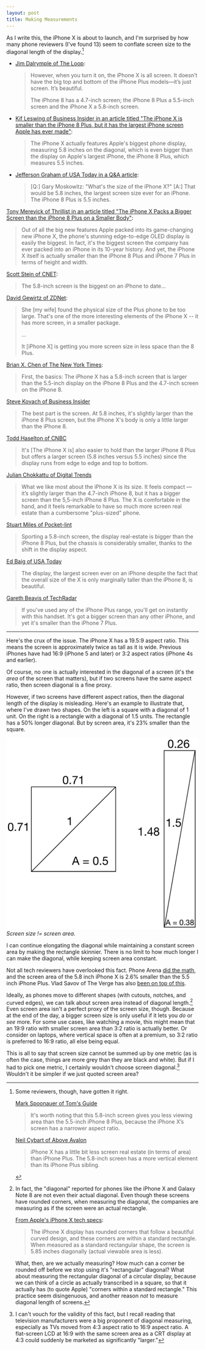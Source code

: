 ```yaml
---
layout: post
title: Making Measurements
---
```


As I write this, the iPhone X is about to launch, and I'm surprised by how many phone reviewers (I've found 13) seem to conflate screen size to the diagonal length of the display.[^1]

* [Jim Dalrymple of The Loop](http://www.loopinsight.com/2017/10/31/first-look-iphone-x/):
    > However, when you turn it on, the iPhone X is all screen. It doesn’t have the big top and bottom of the iPhone Plus models—it’s just screen. It’s beautiful.
    >
    > The iPhone 8 has a 4.7-inch screen; the iPhone 8 Plus a 5.5-inch screen and the iPhone X a 5.8-inch screen.

* [Kif Leswing of Business Insider in an article titled "The iPhone X is smaller than the iPhone 8 Plus, but it has the largest iPhone screen Apple has ever made"](http://www.businessinsider.com/iphone-x-screen-size-vs-iphone-8-plus-2017-10):
    > The iPhone X actually features Apple's biggest phone display, measuring 5.8 inches on the diagonal, which is even bigger than the display on Apple's largest iPhone, the iPhone 8 Plus, which measures 5.5 inches.

* [Jefferson Graham of USA Today in a Q&A article](https://www.usatoday.com/story/tech/talkingtech/2017/10/28/we-answer-your-questions-iphone-x/810712001/):
    > [Q:] Gary Moskowitz: "What's the size of the iPhone X?" [A:] That would be 5.8 inches, the largest screen size ever for an iPhone. The iPhone 8 Plus is 5.5 inches.

[Tony Merevick of Thrillist in an article titled "The iPhone X Packs a Bigger Screen than the iPhone 8 Plus on a Smaller Body"](https://www.thrillist.com/news/nation/iphone-x-size-dimensions):
> Out of all the big new features Apple packed into its game-changing new iPhone X, the phone's stunning edge-to-edge OLED display is easily the biggest. In fact, it's the biggest screen the company has ever packed into an iPhone in its 10-year history. And yet, the iPhone X itself is actually smaller than the iPhone 8 Plus and iPhone 7 Plus in terms of height and width.

[Scott Stein of CNET](https://www.cnet.com/news/iphone-x-review-day-three/):
> The 5.8-inch screen is the biggest on an iPhone to date...

[David Gewirtz of ZDNet](http://www.zdnet.com/article/iphone-x-or-iphone-8-price-size-camera-all-factor-in-your-buying-decision/):
> She [my wife] found the physical size of the Plus phone to be too large. That's one of the more interesting elements of the iPhone X -- it has more screen, in a smaller package.
>
> ...
>
> It [iPhone X] is getting you more screen size in less space than the 8 Plus.

[Brian X. Chen of The New York Times](https://www.nytimes.com/2017/11/01/technology/personaltech/apple-iphone-x-review.html):
> First, the basics: The iPhone X has a 5.8-inch screen that is larger than the 5.5-inch display on the iPhone 8 Plus and the 4.7-inch screen on the iPhone 8.

[Steve Kovach of Business Insider](http://www.businessinsider.com/iphone-x-hands-on-photos-first-impressions-2017-10)
> The best part is the screen. At 5.8 inches, it's slightly larger than the iPhone 8 Plus screen, but the iPhone X's body is only a little larger than the iPhone 8.

[Todd Haselton of CNBC](https://www.cnbc.com/2017/10/31/apple-iphone-x-review-the-best-smartphone-you-can-buy.html)
> It's [The iPhone X is] also easier to hold than the larger iPhone 8 Plus but offers a larger screen (5.8 inches versus 5.5 inches) since the display runs from edge to edge and top to bottom.

[Julian Chokkattu of Digital Trends](https://www.digitaltrends.com/cell-phone-reviews/apple-iphone-x-review/)
> What we like most about the iPhone X is its size. It feels compact — it’s slightly larger than the 4.7-inch iPhone 8, but it has a bigger screen than the 5,5-inch iPhone 8 Plus. The X is comfortable in the hand, and it feels remarkable to have so much more screen real estate than a cumbersome "plus-sized" phone.

[Stuart Miles of Pocket-lint](http://www.pocket-lint.com/review/142227-apple-iphone-x-review-the-future-of-apple-smartphones)
> Sporting a 5.8-inch screen, the display real-estate is bigger than the iPhone 8 Plus, but the chassis is considerably smaller, thanks to the shift in the display aspect.

[Ed Baig of USA Today](https://www.usatoday.com/story/tech/columnist/baig/2017/10/31/iphone-x-first-look-face-id-passes-our-quick-tests-and-animojis-addictive/815985001/)
> The display, the largest screen ever on an iPhone despite the fact that the overall size of the X is only marginally taller than the iPhone 8, is beautiful.

[Gareth Beavis of TechRadar](http://www.techradar.com/reviews/iphone-x)
> If you've used any of the iPhone Plus range, you'll get on instantly with this handset. It's got a bigger screen than any other iPhone, and yet it's smaller than the iPhone 7 Plus.

<hr>

Here's the crux of the issue. The iPhone X has a 19.5:9 aspect ratio. This means the screen is approximately twice as tall as it is wide. Previous iPhones have had 16:9 (iPhone 5 and later) or 3:2 aspect ratios (iPhone 4s and earlier).

Of course, no one is actually interested in the diagonal of a screen (it's the *area* of the screen that matters), but if two screens have the same aspect ratio, then screen diagonal is a fine proxy.

However, if two screens have different aspect ratios, then the diagonal length of the display is misleading. Here's an example to illustrate that, where I've drawn two shapes. On the left is a square with a diagonal of 1 unit. On the right is a rectangle with a diagonal of 1.5 units. The rectangle has a 50% longer diagonal. But by screen area, it's 23% smaller than the square.

![dimensions.png](/assets/2017/11/dimensions.png)*Screen size != screen area.*

I can continue elongating the diagonal while maintaining a constant screen area by making the rectangle skinnier. There is no limit to how much longer I can make the diagonal, while keeping screen area constant.

Not all tech reviewers have overlooked this fact. Phone Arena [did the math](https://www.phonearena.com/news/Apple-iPhone-Xs-5.8-inch-screen-is-actually-smaller-than-the-5.5-inch-iPhone-8-Plus-display_id98116), and the screen area of the 5.8 inch iPhone X is 2.6% smaller than the 5.5 inch iPhone Plus. Vlad Savov of The Verge has also [been on top of this](https://www.theverge.com/tldr/2017/3/30/15120824/screen-aspect-ratio-mathematics-galaxy-s8-lg-g6).

Ideally, as phones move to different shapes (with cutouts, notches, and curved edges), we can talk about screen area instead of diagonal length.[^2] Even screen area isn't a perfect proxy of the screen size, though. Because at the end of the day, a bigger screen size is only useful if it lets you *do* or *see* more. For some use cases, like watching a movie, this might mean that an 19:9 ratio with smaller screen area than 3:2 ratio is actually better. Or consider on laptops, where vertical space is often at a premium, so 3:2 ratio is preferred to 16:9 ratio, all else being equal.

This is all to say that screen size cannot be summed up by one metric (as is often the case, things are more grey than they are black and white). But if I had to pick one metric, I certainly wouldn't choose screen diagonal.[^3] Wouldn't it be simpler if we just quoted screen area?

[^1]: Some reviewers, though, have gotten it right.

    [Mark Spoonauer of Tom's Guide](https://www.tomsguide.com/us/iphone-x,review-4800.html)
    > It's worth noting that this 5.8-inch screen gives you less viewing area than the 5.5-inch iPhone 8 Plus, because the iPhone X’s screen has a narrower aspect ratio.

    [Neil Cybart of Above Avalon](https://www.aboveavalon.com/notes/2017/10/31/iphone-x)
    > iPhone X has a little bit less screen real estate (in terms of area) than iPhone Plus. The 5.8-inch screen has a more vertical element than its iPhone Plus sibling.

[^2]: In fact, the "diagonal" reported for phones like the iPhone X and Galaxy Note 8 are not even their actual diagonal. Even though these screens have rounded corners, when measuring the diagonal, the companies are measuring as if the screen were an actual rectangle.

    [From Apple's iPhone X tech specs](https://www.apple.com/iphone-x/specs/):
    > The iPhone X display has rounded corners that follow a beautiful curved design, and these corners are within a standard rectangle. When measured as a standard rectangular shape, the screen is 5.85 inches diagonally (actual viewable area is less).

    What, then, are we actually measuring? How much can a corner be rounded off before we stop using it's "rectangular" diagonal? What about measuring the rectangular diagonal of a circular display, because we can think of a circle as actually transcribed in a square, so that it actually has (to quote Apple) "corners within a standard rectangle." This practice seem disingenuous, and another reason *not* to measure diagonal length of screens.

[^3]: I can't vouch for the validity of this fact, but I recall reading that television manufacturers were a big proponent of diagonal measuring, especially as TVs moved from 4:3 aspect ratio to 16:9 aspect ratio. A flat-screen LCD at 16:9 with the same screen area as a CRT display at 4:3 could suddenly be marketed as significantly "larger."
